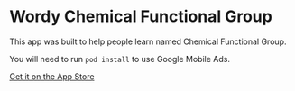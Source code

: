 # Wordy Chemical Functional Group

This app was built to help people learn named Chemical Functional Group.

You will need to run `pod install` to use Google Mobile Ads.

[Get it on the App Store](https://itunes.apple.com/us/app/wordy-app-total-vocabulary/id1316864140?mt=8&ign-mpt=uo%3D4)

